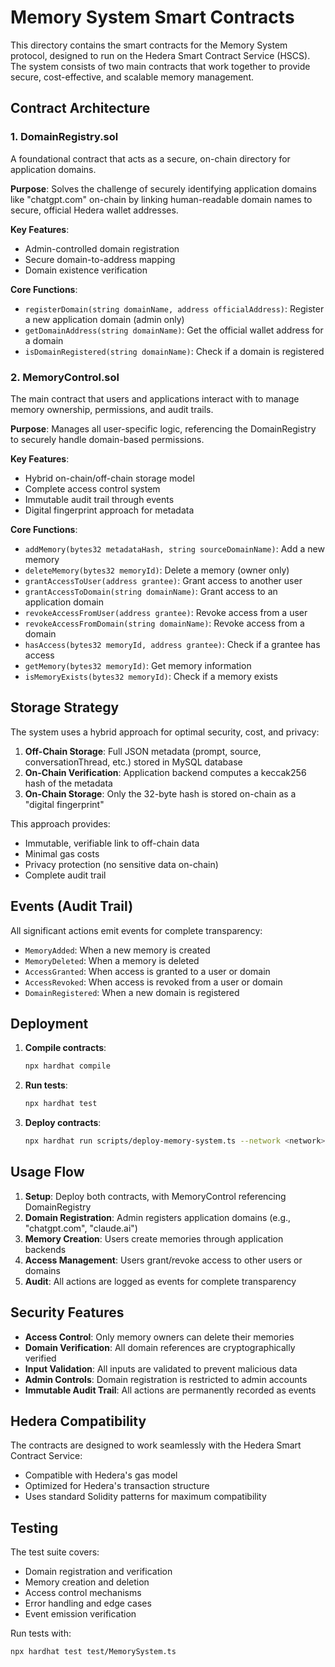 # Memory System Smart Contracts

This directory contains the smart contracts for the Memory System protocol, designed to run on the Hedera Smart Contract Service (HSCS). The system consists of two main contracts that work together to provide secure, cost-effective, and scalable memory management.

## Contract Architecture

### 1. DomainRegistry.sol
A foundational contract that acts as a secure, on-chain directory for application domains.

**Purpose**: Solves the challenge of securely identifying application domains like "chatgpt.com" on-chain by linking human-readable domain names to secure, official Hedera wallet addresses.

**Key Features**:
- Admin-controlled domain registration
- Secure domain-to-address mapping
- Domain existence verification

**Core Functions**:
- `registerDomain(string domainName, address officialAddress)`: Register a new application domain (admin only)
- `getDomainAddress(string domainName)`: Get the official wallet address for a domain
- `isDomainRegistered(string domainName)`: Check if a domain is registered

### 2. MemoryControl.sol
The main contract that users and applications interact with to manage memory ownership, permissions, and audit trails.

**Purpose**: Manages all user-specific logic, referencing the DomainRegistry to securely handle domain-based permissions.

**Key Features**:
- Hybrid on-chain/off-chain storage model
- Complete access control system
- Immutable audit trail through events
- Digital fingerprint approach for metadata

**Core Functions**:
- `addMemory(bytes32 metadataHash, string sourceDomainName)`: Add a new memory
- `deleteMemory(bytes32 memoryId)`: Delete a memory (owner only)
- `grantAccessToUser(address grantee)`: Grant access to another user
- `grantAccessToDomain(string domainName)`: Grant access to an application domain
- `revokeAccessFromUser(address grantee)`: Revoke access from a user
- `revokeAccessFromDomain(string domainName)`: Revoke access from a domain
- `hasAccess(bytes32 memoryId, address grantee)`: Check if a grantee has access
- `getMemory(bytes32 memoryId)`: Get memory information
- `isMemoryExists(bytes32 memoryId)`: Check if a memory exists

## Storage Strategy

The system uses a hybrid approach for optimal security, cost, and privacy:

1. **Off-Chain Storage**: Full JSON metadata (prompt, source, conversationThread, etc.) stored in MySQL database
2. **On-Chain Verification**: Application backend computes a keccak256 hash of the metadata
3. **On-Chain Storage**: Only the 32-byte hash is stored on-chain as a "digital fingerprint"

This approach provides:
- Immutable, verifiable link to off-chain data
- Minimal gas costs
- Privacy protection (no sensitive data on-chain)
- Complete audit trail

## Events (Audit Trail)

All significant actions emit events for complete transparency:

- `MemoryAdded`: When a new memory is created
- `MemoryDeleted`: When a memory is deleted
- `AccessGranted`: When access is granted to a user or domain
- `AccessRevoked`: When access is revoked from a user or domain
- `DomainRegistered`: When a new domain is registered

## Deployment

1. **Compile contracts**:
   ```bash
   npx hardhat compile
   ```

2. **Run tests**:
   ```bash
   npx hardhat test
   ```

3. **Deploy contracts**:
   ```bash
   npx hardhat run scripts/deploy-memory-system.ts --network <network>
   ```

## Usage Flow

1. **Setup**: Deploy both contracts, with MemoryControl referencing DomainRegistry
2. **Domain Registration**: Admin registers application domains (e.g., "chatgpt.com", "claude.ai")
3. **Memory Creation**: Users create memories through application backends
4. **Access Management**: Users grant/revoke access to other users or domains
5. **Audit**: All actions are logged as events for complete transparency

## Security Features

- **Access Control**: Only memory owners can delete their memories
- **Domain Verification**: All domain references are cryptographically verified
- **Input Validation**: All inputs are validated to prevent malicious data
- **Admin Controls**: Domain registration is restricted to admin accounts
- **Immutable Audit Trail**: All actions are permanently recorded as events

## Hedera Compatibility

The contracts are designed to work seamlessly with the Hedera Smart Contract Service:
- Compatible with Hedera's gas model
- Optimized for Hedera's transaction structure
- Uses standard Solidity patterns for maximum compatibility

## Testing

The test suite covers:
- Domain registration and verification
- Memory creation and deletion
- Access control mechanisms
- Error handling and edge cases
- Event emission verification

Run tests with:
```bash
npx hardhat test test/MemorySystem.ts
```
